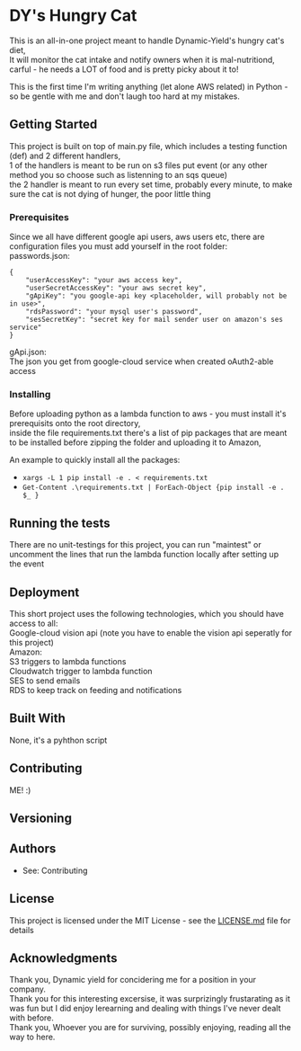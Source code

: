 # DY's Hungry Cat

This is an all-in-one project meant to handle Dynamic-Yield's hungry cat's diet,  
It will monitor the cat intake and notify owners when it is mal-nutritiond, carful - he needs a LOT of food and is pretty picky about it to!

This is the first time I'm writing anything (let alone AWS related) in Python - so be gentle with me and don't laugh too hard at my mistakes.

## Getting Started

This project is built on top of main.py file, which includes a testing function (def) and 2 different handlers,  
1 of the handlers is meant to be run on s3 files put event (or any other method you so choose such as listenning to an sqs queue)  
the 2 handler is meant to run every set time, probably every minute, to make sure the cat is not dying of hunger, the poor little thing

### Prerequisites

Since we all have different google api users, aws users etc, there are configuration files you must add yourself in the root folder:  
passwords.json:  
```
{
    "userAccessKey": "your aws access key",
    "userSecretAccessKey": "your aws secret key",
    "gApiKey": "you google-api key <placeholder, will probably not be in use>",
    "rdsPassword": "your mysql user's password",
    "sesSecretKey": "secret key for mail sender user on amazon's ses service"
}
```
  
gApi.json:  
The json you get from google-cloud service when created oAuth2-able access

### Installing

Before uploading python as a lambda function to aws - you must install it's prerequisits onto the root directory,  
inside the file requirements.txt there's a list of pip packages that are meant to be installed before zipping the folder and uploading it to Amazon,

An example to quickly install all the packages:  
  * `xargs -L 1 pip install -e . < requirements.txt  `  
  * `Get-Content .\requirements.txt | ForEach-Object {pip install -e . $_ }`  

## Running the tests

There are no unit-testings for this project, you can run "maintest" or uncomment the lines that run the lambda function locally after setting up the event

## Deployment

This short project uses the following technologies, which you should have access to all:  
Google-cloud vision api (note you have to enable the vision api seperatly for this project)  
Amazon:  
S3 triggers to lambda functions  
Cloudwatch trigger to lambda function  
SES to send emails  
RDS to keep track on feeding and notifications  

## Built With

None, it's a pyhthon script

## Contributing

ME! :)

## Versioning

## Authors

* See: Contributing

## License

This project is licensed under the MIT License - see the [LICENSE.md](LICENSE.md) file for details

## Acknowledgments

Thank you, Dynamic yield for concidering me for a position in your company.  
Thank you for this interesting excersise, it was surprizingly frustarating as it was fun but I did enjoy lerearning and dealing with things I've never dealt with before.  
Thank you, Whoever you are for surviving, possibly enjoying, reading all the way to here.  
